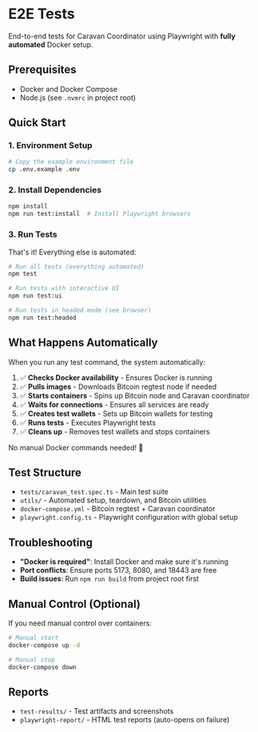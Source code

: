 # E2E Tests

End-to-end tests for Caravan Coordinator using Playwright with **fully automated** Docker setup.

## Prerequisites

- Docker and Docker Compose
- Node.js (see `.nvmrc` in project root)

## Quick Start

### 1. Environment Setup

```bash
# Copy the example environment file
cp .env.example .env
```

### 2. Install Dependencies

```bash
npm install
npm run test:install  # Install Playwright browsers
```

### 3. Run Tests

That's it! Everything else is automated:

```bash
# Run all tests (everything automated)
npm test

# Run tests with interactive UI
npm run test:ui

# Run tests in headed mode (see browser)
npm run test:headed
```

## What Happens Automatically

When you run any test command, the system automatically:

1. ✅ **Checks Docker availability** - Ensures Docker is running
2. ✅ **Pulls images** - Downloads Bitcoin regtest node if needed  
3. ✅ **Starts containers** - Spins up Bitcoin node and Caravan coordinator
4. ✅ **Waits for connections** - Ensures all services are ready
5. ✅ **Creates test wallets** - Sets up Bitcoin wallets for testing
6. ✅ **Runs tests** - Executes Playwright tests
7. ✅ **Cleans up** - Removes test wallets and stops containers

No manual Docker commands needed! 🎉

## Test Structure

- `tests/caravan_test.spec.ts` - Main test suite
- `utils/` - Automated setup, teardown, and Bitcoin utilities
- `docker-compose.yml` - Bitcoin regtest + Caravan coordinator
- `playwright.config.ts` - Playwright configuration with global setup

## Troubleshooting

- **"Docker is required"**: Install Docker and make sure it's running
- **Port conflicts**: Ensure ports 5173, 8080, and 18443 are free
- **Build issues**: Run `npm run build` from project root first

## Manual Control (Optional)

If you need manual control over containers:

```bash
# Manual start
docker-compose up -d

# Manual stop  
docker-compose down
```

## Reports

- `test-results/` - Test artifacts and screenshots
- `playwright-report/` - HTML test reports (auto-opens on failure) 